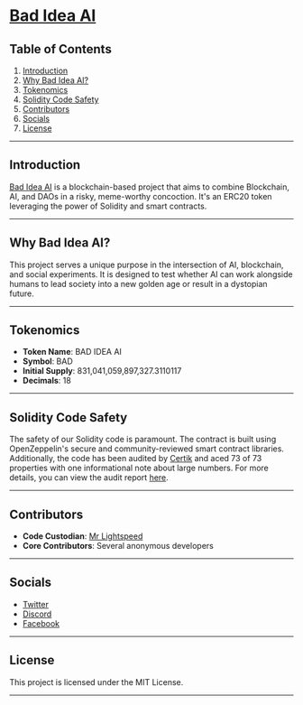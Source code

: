 # [Bad Idea AI](https://badidea.ai)

## Table of Contents
1. [Introduction](#introduction)
2. [Why Bad Idea AI?](#why-bad-idea-ai)
3. [Tokenomics](#tokenomics)
4. [Solidity Code Safety](#solidity-code-safety)
5. [Contributors](#contributors)
6. [Socials](#socials)
7. [License](#license)

---

## Introduction
[Bad Idea AI](https://badidea.ai) is a blockchain-based project that aims to combine Blockchain, AI, and DAOs in a risky, meme-worthy concoction. It's an ERC20 token leveraging the power of Solidity and smart contracts.

---

## Why Bad Idea AI?
This project serves a unique purpose in the intersection of AI, blockchain, and social experiments. It is designed to test whether AI can work alongside humans to lead society into a new golden age or result in a dystopian future.

---

## Tokenomics
- **Token Name**: BAD IDEA AI
- **Symbol**: BAD
- **Initial Supply**: 831,041,059,897,327.3110117
- **Decimals**: 18

---

## Solidity Code Safety
The safety of our Solidity code is paramount. The contract is built using OpenZeppelin's secure and community-reviewed smart contract libraries. Additionally, the code has been audited by [Certik](https://skynet.certik.com/projects/bad-idea) and aced 73 of 73 properties with one informational note about large numbers. For more details, you can view the audit report [here](https://skynet.certik.com/projects/bad-idea).

---

## Contributors
- **Code Custodian**: [Mr Lightspeed](https://cryptolistings.ai)
- **Core Contributors**: Several anonymous developers

---

## Socials
- [Twitter](https://twitter.com/badideaai)
- [Discord](https://discord.gg/badideaai)
- [Facebook](https://www.facebook.com/groups/badideaai/)

---

## License
This project is licensed under the MIT License.

---
